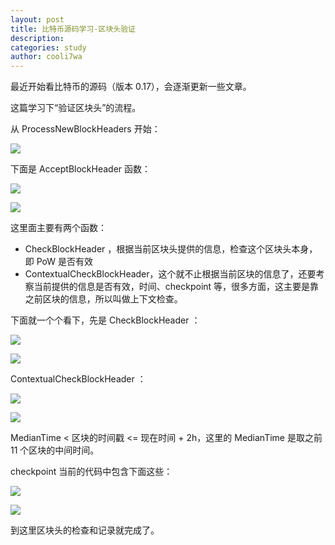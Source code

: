 ```yaml
---
layout: post
title: 比特币源码学习-区块头验证
description:
categories: study
author: cooli7wa
---
```


最近开始看比特币的源码（版本 0.17），会逐渐更新一些文章。

这篇学习下“验证区块头”的流程。



从 ProcessNewBlockHeaders 开始：

![]({{site.baseurl}}/images/md/check_head_0.png)

下面是 AcceptBlockHeader 函数：

![]({{site.baseurl}}/images/md/check_head_1.png)

![]({{site.baseurl}}/images/md/check_head_2.png)

这里面主要有两个函数：

- CheckBlockHeader ，根据当前区块头提供的信息，检查这个区块头本身，即 PoW 是否有效
- ContextualCheckBlockHeader，这个就不止根据当前区块的信息了，还要考察当前提供的信息是否有效，时间、checkpoint 等，很多方面，这主要是靠之前区块的信息，所以叫做上下文检查。

下面就一个个看下，先是 CheckBlockHeader ：

![]({{site.baseurl}}/images/md/check_head_3.png)

![]({{site.baseurl}}/images/md/check_head_4.png)

ContextualCheckBlockHeader ：

![]({{site.baseurl}}/images/md/check_head_5.png)

![]({{site.baseurl}}/images/md/check_head_5.png)

MedianTime < 区块的时间戳 <= 现在时间 + 2h，这里的 MedianTime 是取之前 11 个区块的中间时间。

checkpoint 当前的代码中包含下面这些：

![]({{site.baseurl}}/images/md/check_head_8.png)

![]({{site.baseurl}}/images/md/check_head_7.png)

到这里区块头的检查和记录就完成了。<script type="text/javascript" src="https://cdn.mathjax.org/mathjax/latest/MathJax.js?config=default"></script>
